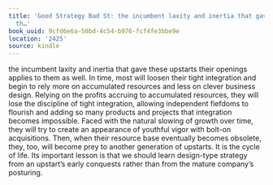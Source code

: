 ```yaml
---
title: 'Good Strategy Bad St: the incumbent laxity and inertia that gave these upstarts
  th…'
book_uuid: 9cfd6e6a-50bd-4c54-b976-fcf4fe3bbe9e
location: '2425'
source: kindle
---
```


the incumbent laxity and inertia that gave these upstarts their openings applies to them as well. In time, most will loosen their tight integration and begin to rely more on accumulated resources and less on clever business design. Relying on the profits accruing to accumulated resources, they will lose the discipline of tight integration, allowing independent fiefdoms to flourish and adding so many products and projects that integration becomes impossible. Faced with the natural slowing of growth over time, they will try to create an appearance of youthful vigor with bolt-on acquisitions. Then, when their resource base eventually becomes obsolete, they, too, will become prey to another generation of upstarts. It is the cycle of life. Its important lesson is that we should learn design-type strategy from an upstart’s early conquests rather than from the mature company’s posturing.